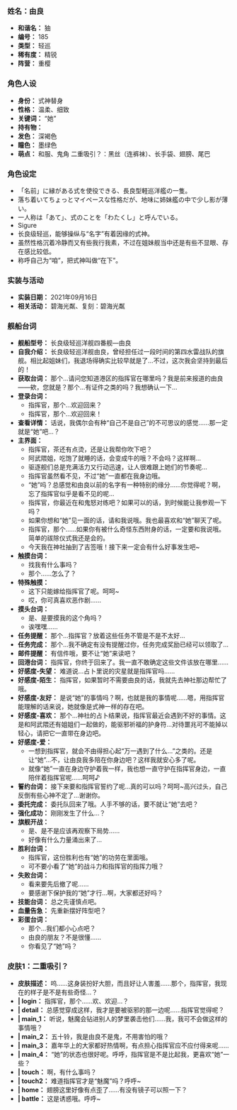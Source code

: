 ### 姓名：由良
* **和谐名：** 㹨
* **编号：** 185
* **类型：** 轻巡
* **稀有度：** 精锐
* **阵营：** 重樱


### 角色人设
* **身份：** 式神替身
* **性格：** 温柔、细致
* **关键词：** “她”
* **持有物：** 
* **发色：** 深褐色
* **瞳色：** 墨绿色
* **萌点：** 和服、鬼角
二重吸引？：黑丝（连裤袜）、长手袋、翅膀、尾巴


### 角色设定
* 「名前」に縁がある式を使役できる、長良型軽巡洋艦の一隻。
* 落ち着いてちょっとマイペースな性格だが、地味に姉妹艦の中で少し影が薄い。
* 一人称は「あて」、式のことを「わたくし」と呼んでいる。
* Sigure
* 长良级轻巡，能够操纵与“名字”有着因缘的式神。
* 虽然性格沉着冷静而又有些我行我素，不过在姐妹舰当中还是有些不显眼、存在感比较低。
* 称呼自己为“咱”，把式神叫做“在下”。


### 实装与活动
* **实装日期：** 2021年09月16日
* **相关活动：** 碧海光粼、复刻：碧海光粼


### 舰船台词
* **舰船型号：** 长良级轻巡洋舰四番舰—由良
* **自我介绍：** 长良级轻巡洋舰由良，曾经担任过一段时间的第四水雷战队的旗舰。相比起姐妹们，我退场得确实比较早就是了…不过，这次我会坚持到最后的！
* **获取台词：** 那个…请问您知道港区的指挥官在哪里吗？我是前来报道的由良——欸，您就是？那个…有证件之类的吗？我想确认一下…
* **登录台词：**
  * 指挥官，那个…欢迎回来？
  * 指挥官，那个…欢迎回来！
* **查看详情：** 话说，我偶尔会有种“自己不是自己”的不可思议的感觉……那一定就是“她”吧…？
* **主界面：**
  * 指挥官，茶还有点烫，还是让我帮你吹下吧？
  * 阿武隈姐，吃饱了就睡的话，会变成牛的哦？不会吗？这样啊…
  * 驱逐舰们总是充满活力又行动迅速，让人很难跟上她们的节奏呢…
  * 指挥官虽然看不见，不过“她”一直都在我身边哦。
  * “她”吗？总感觉和由良以前的名字有一种特别的缘分……你觉得呢？啊，忘了指挥官似乎是看不见的呢…
  * 指挥官，你最近在和鬼怒对练吧？如果可以的话，到时候能让我参观一下吗？
  * 如果你想和“她”见一面的话，请和我说哦。我也最喜欢和“她”聊天了呢。
  * 指挥官，那个……如果你有被什么奇怪东西附身的话，一定要和我说哦。简单的祓除仪式我还是会的。
  * 今天我在神社抽到了吉签哦！接下来一定会有什么好事发生吧~
* **触摸台词：**
  * 找我有什么事吗？
  * 那个……怎么了？
* **特殊触摸：**
  * 这下只能嫁给指挥官了呢。呵呵~
  * 哎，你可真喜欢恶作剧……
* **摸头台词：**
  * 是、是要摸我的这个角吗？
  * 诶嘿嘿……
* **任务提醒：** 那个…指挥官？放着这些任务不管是不是不太好…
* **任务完成：** 那个…我不确定有没有提醒过你，任务完成奖励已经可以领取了…
* **邮件提醒：** 有信件哦，要不让“她”来读吧？
* **回港台词：** 指挥官，你终于回来了。我一直不敢确定这些文件该放在哪里……
* **好感度-失望：** 难道说…占卜里说的灾星就是指挥官吗……
* **好感度-陌生：** 指挥官，如果暂时不需要由良的话，我就先去神社那边帮忙了哦。
* **好感度-友好：** 是说“她”的事情吗？啊，也就是我的事情呢……嗯，用指挥官能理解的话来说，她就像是式神一样的存在吧。
* **好感度-喜欢：** 那个…神社的占卜结果说，指挥官最近会遇到不好的事情。这是和阿武隈还有姐姐们一起做的，能驱邪祈福的护身符…对待噩兆可不能掉以轻心，请把它一直带在身边吧。
* **好感度-爱：**
  * 一想到指挥官，就会不由得担心起“万一遇到了什么…”之类的。还是让“她”…不，让由良我多陪在你身边吧？这样我就安心多了呢。
  * 就像“她”一直在身边守护着我一样，我也想一直守护在指挥官身边，一直陪伴着指挥官呢……呵呵♪
* **誓约台词：** 接下来要和指挥官誓约了呢…真的可以吗？呵呵~高兴过头，自己反倒有些心神不定了…谢谢你。
* **委托完成：** 委托队回来了哦。人手不够的话，要不就让“她”去吧？
* **强化成功：** 刚刚发生了什么…？
* **旗舰开战：**
  * 是、是不是应该再观察下局势……
  * 好像有什么力量涌出来了…
* **胜利台词：**
  * 指挥官，这份胜利也有“她”的功劳在里面哦。
  * 可不要小看了“她”的战斗力和指挥官的指挥力哦？
* **失败台词：**
  * 看来要先后撤了呢……
  * 要感谢下保护我的“她”才行…啊，大家都还好吗？
* **技能台词：** 总之先谨慎点吧。
* **血量告急：** 先重新摆好阵型吧？
* **彩蛋台词：**
  * 那个…我们都小心点吧？
  * 由良的朋友？不是很懂……
  * 你看见了“她”吗？


### 皮肤1：二重吸引？
* **皮肤描述：** 呜……这身装扮好大胆，而且好让人害羞……那个，指挥官，我现在的样子是不是有些奇怪…？
* **| login：** 指挥官，那个……欢、欢迎…？
* **| detail：** 总感觉穿成这样，我才是要被驱邪的那一边呢……指挥官觉得呢？
* **| main_1：** 听说，魅魔会钻进别人的梦里袭击他们……我，我可不会做这样的事情哦？
* **| main_2：** 五十铃，我是由良不是鬼，不用害怕的哦？
* **| main_3：** 嘉年华上的大家都好热情啊，有点担心指挥官应不应付得来呢……
* **| main_4：** “她”的状态也很好呢。呼呼，指挥官是不是比起我，更喜欢“她”一些？
* **| touch：** 啊，有什么事吗？
* **| touch2：** 难道指挥官才是“魅魔”吗？呼呼~
* **| home：** 翅膀这里好像有点歪了……有没有镜子可以照一下？
* **| battle：** 这是诱惑哦。呼呼~
